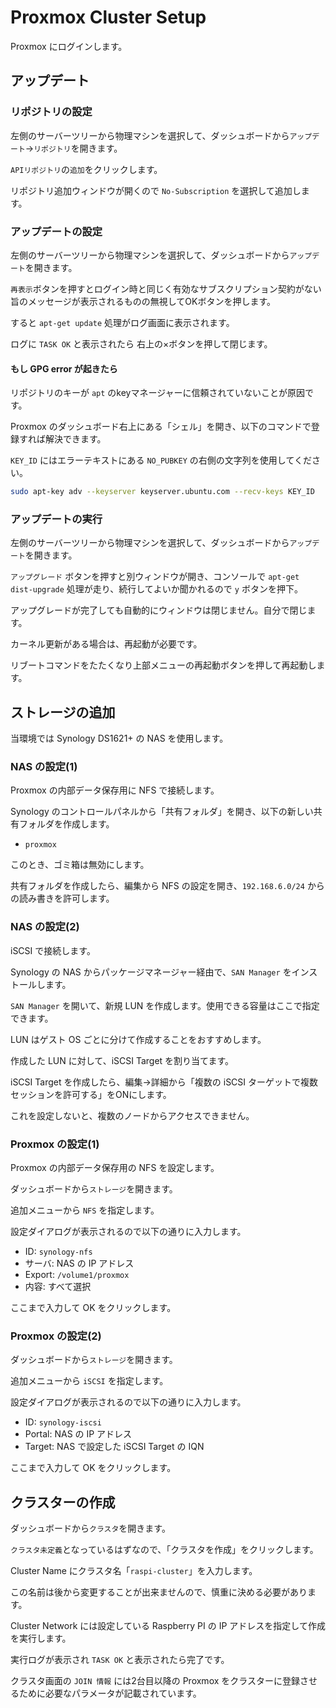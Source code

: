 # Proxmox Cluster Setup

Proxmox にログインします。

## アップデート

### リポジトリの設定

左側のサーバーツリーから物理マシンを選択して、ダッシュボードから`アップデート`→`リポジトリ`を開きます。

`APIリポジトリ`の`追加`をクリックします。

リポジトリ追加ウィンドウが開くので `No-Subscription` を選択して追加します。

### アップデートの設定

左側のサーバーツリーから物理マシンを選択して、ダッシュボードから`アップデート`を開きます。

`再表示`ボタンを押すとログイン時と同じく有効なサブスクリプション契約がない旨のメッセージが表示されるものの無視してOKボタンを押します。

すると `apt-get update` 処理がログ画面に表示されます。

ログに `TASK OK` と表示されたら 右上の×ボタンを押して閉じます。

#### もし GPG error が起きたら

リポジトリのキーが `apt` のkeyマネージャーに信頼されていないことが原因です。

Proxmox のダッシュボード右上にある「シェル」を開き、以下のコマンドで登録すれば解決できます。

`KEY_ID` にはエラーテキストにある `NO_PUBKEY` の右側の文字列を使用してください。

```sh
sudo apt-key adv --keyserver keyserver.ubuntu.com --recv-keys KEY_ID
```

### アップデートの実行

左側のサーバーツリーから物理マシンを選択して、ダッシュボードから`アップデート`を開きます。

`アップグレード` ボタンを押すと別ウィンドウが開き、コンソールで `apt-get dist-upgrade` 処理が走り、続行してよいか聞かれるので `y` ボタンを押下。

アップグレードが完了しても自動的にウィンドウは閉じません。自分で閉じます。

カーネル更新がある場合は、再起動が必要です。

リブートコマンドをたたくなり上部メニューの再起動ボタンを押して再起動します。

## ストレージの追加

当環境では Synology DS1621+ の NAS を使用します。

### NAS の設定(1)

Proxmox の内部データ保存用に NFS で接続します。

Synology のコントロールパネルから「共有フォルダ」を開き、以下の新しい共有フォルダを作成します。

- `proxmox`

このとき、ゴミ箱は無効にします。

共有フォルダを作成したら、編集から NFS の設定を開き、`192.168.6.0/24` からの読み書きを許可します。

### NAS の設定(2)

iSCSI で接続します。

Synology の NAS からパッケージマネージャー経由で、`SAN Manager` をインストールします。

`SAN Manager` を開いて、新規 LUN を作成します。使用できる容量はここで指定できます。

LUN はゲスト OS ごとに分けて作成することをおすすめします。

作成した LUN に対して、iSCSI Target を割り当てます。

iSCSI Target を作成したら、編集→詳細から「複数の iSCSI ターゲットで複数セッションを許可する」をONにします。

これを設定しないと、複数のノードからアクセスできません。

### Proxmox の設定(1)

Proxmox の内部データ保存用の NFS を設定します。

ダッシュボードから`ストレージ`を開きます。

追加メニューから `NFS` を指定します。

設定ダイアログが表示されるので以下の通りに入力します。

- ID: `synology-nfs`
- サーバ: NAS の IP アドレス
- Export: `/volume1/proxmox`
- 内容: すべて選択

ここまで入力して OK をクリックします。

### Proxmox の設定(2)

ダッシュボードから`ストレージ`を開きます。

追加メニューから `iSCSI` を指定します。

設定ダイアログが表示されるので以下の通りに入力します。

- ID: `synology-iscsi`
- Portal: NAS の IP アドレス
- Target: NAS で設定した iSCSI Target の IQN

ここまで入力して OK をクリックします。

## クラスターの作成

ダッシュボードから`クラスタ`を開きます。

`クラスタ未定義`となっているはずなので、「クラスタを作成」をクリックします。

Cluster Name にクラスタ名「`raspi-cluster`」を入力します。

この名前は後から変更することが出来ませんので、慎重に決める必要があります。

Cluster Network には設定している Raspberry PI の IP アドレスを指定して作成を実行します。

実行ログが表示され `TASK OK` と表示されたら完了です。

クラスタ画面の `JOIN 情報` には2台目以降の Proxmox をクラスターに登録させるために必要なパラメータが記載されています。
